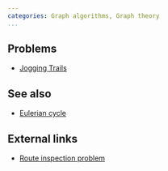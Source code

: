 ```yaml
---
categories: Graph algorithms, Graph theory
...
```


## Problems
- [Jogging Trails](https://open.kattis.com/problems/joggingtrails)

## See also
- [Eulerian cycle]()

## External links
- [Route inspection problem](https://en.wikipedia.org/wiki/Route_inspection_problem)